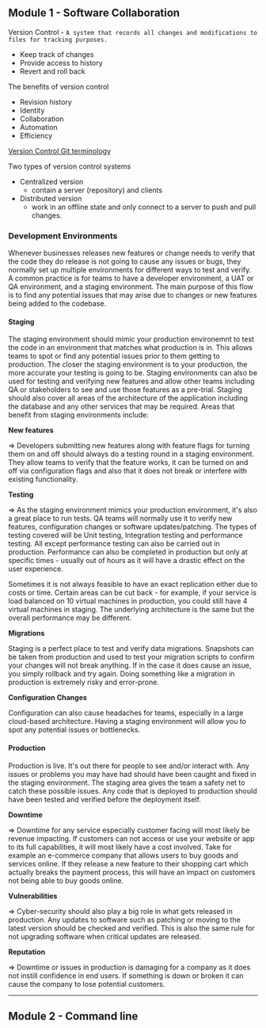 ## Module 1 - Software Collaboration

Version Control - `A system that records all changes and modifications to files for tracking purposes.`
- Keep track of changes
- Provide access to history
- Revert and roll back

The benefits of version control
- Revision history
- Identity
- Collaboration
- Automation
- Efficiency

[Version Control Git terminology](02_github_git_cheatsheet.pdf)

Two types of version control systems
- Centralized version
  - contain a server (repository)  and clients 
- Distributed version
  - work in an offline state and only connect to a server to push and pull changes.

### Development Environments
Whenever businesses releases new features or change needs to verify that the code they do release is not going to cause any issues or bugs, they normally set up multiple environments for different ways to test and verify. A common practice is for teams to have a developer environment, a UAT or QA environment, and a staging environment. The main purpose of this flow is to find any potential issues that may arise due to changes or new features being added to the codebase.

#### Staging
  The staging environment should mimic your production environemnt to test the code in an environment that matches what production is in. This allows teams to spot or find any potential issues prior to them getting to production. The closer the staging environment is to your production, the more accurate your testing is going to be. Staging environments can also be used for testing and verifying new features and allow other teams including QA or stakeholders to see and use those features as a pre-trial. Staging should also cover all areas of the architecture of the application including the database and any other services that may be required. Areas that benefit from staging environments include:
  
__New features__ 

=> Developers submitting new features along with feature flags for turning them on and off should always do a testing round in a staging environment. They allow teams to verify that the feature works, it can be turned on and off via configuration flags and also that it does not break or interfere with existing functionality.

__Testing__

=> As the staging environment mimics your production environment, it's also a great place to run tests. QA teams will normally use it to verify new features, configuration changes or software updates/patching. The types of testing covered will be Unit testing, Integration testing and performance testing. All except performance testing can also be carried out in production. Performance can also be completed in production but only at specific times - usually out of hours as it will have a drastic effect on the user experience.

Sometimes it is not always feasible to have an exact replication either due to costs or time. Certain areas can be cut back - for example, if your service is load balanced on 10 virtual machines in production, you could still have 4 virtual machines in staging. The underlying architecture is the same but the overall performance may be different.

__Migrations__

Staging is a perfect place to test and verify data migrations. Snapshots can be taken from production and used to test your migration scripts to confirm your changes will not break anything. If in the case it does cause an issue, you simply rollback and try again. Doing something like a migration in production is extremely risky and error-prone.

__Configuration Changes__

Configuration can also cause headaches for teams, especially in a large cloud-based architecture. Having a staging environment will allow you to spot any potential issues or bottlenecks.

#### Production
Production is live. It's out there for people to see and/or interact with. Any issues or problems you may have had should have been caught and fixed in the staging environment. The staging area gives the team a safety net to catch these possible issues. Any code that is deployed to production should have been tested and verified before the deployment itself. 

__Downtime__

=> Downtime for any service especially customer facing will most likely be revenue impacting. If customers can not access or use your website or app to its full capabilities, it will most likely have a cost involved. Take for example an e-commerce company that allows users to buy goods and services online. If they release a new feature to their shopping cart which actually breaks the payment process, this will have an impact on customers not being able to buy goods online.

__Vulnerabilities__

=> Cyber-security should also play a big role in what gets released in production. Any updates to software such as patching or moving to the latest version should be checked and verified. This is also the same rule for not upgrading software when critical updates are released.

__Reputation__

=> Downtime or issues in production is damaging for a company as it does not instill confidence in end users. If something is down or broken it can cause the company to lose potential customers.

-------
## Module 2 - Command line

